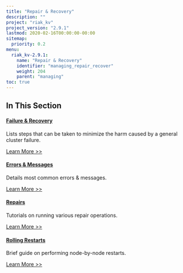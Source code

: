 ```yaml
---
title: "Repair & Recovery"
description: ""
project: "riak_kv"
project_version: "2.9.1"
lastmod: 2020-02-16T00:00:00-00:00
sitemap:
  priority: 0.2
menu:
  riak_kv-2.9.1:
    name: "Repair & Recovery"
    identifier: "managing_repair_recover"
    weight: 204
    parent: "managing"
toc: true
---
```


[repair recover fail]: ./failure-recovery/
[repair recover errors]: ./errors/
[repair recover repairs]: ./repairs/
[repair recover restart]: ./rolling-restart/

## In This Section

#### [Failure & Recovery][repair recover fail]

Lists steps that can be taken to minimize the harm caused by a general
cluster failure.

[Learn More >>][repair recover fail]

#### [Errors & Messages][repair recover errors]

Details most common errors & messages.

[Learn More >>][repair recover errors]

#### [Repairs][repair recover repairs]

Tutorials on running various repair operations.

[Learn More >>][repair recover repairs]

#### [Rolling Restarts][repair recover restart]

Brief guide on performing node-by-node restarts.

[Learn More >>][repair recover restart]
